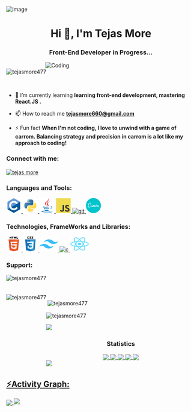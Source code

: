 ![image](https://github.com/TejasMore477/TejasMore477/assets/132757112/16b2ae1d-d7ab-4c3f-945b-6aabb1d454b5)

<h1 align="center">Hi 👋, I'm Tejas More</h1>
<h3 align="center">Front-End Developer in Progress...</h3>
<img align="right" alt="Coding" width="400" src="https://media.tenor.com/rePDfDWO3XoAAAAd/hacking.gif">

<p align="left"> <img src="https://komarev.com/ghpvc/?username=tejasmore477&label=Profile%20views&color=0e75b6&style=flat" alt="tejasmore477" /> </p>

<p align="left"> <a href="https://twitter.com/" target="blank"><img src="https://img.shields.io/twitter/follow/?logo=twitter&style=for-the-badge" alt="" /></a> </p>

- 🌱 I’m currently learning **learning front-end development, mastering React.JS .**

- 📫 How to reach me **tejasmore660@gmail.com**

- ⚡ Fun fact **When I'm not coding, I love to unwind with a game of carrom. Balancing strategy and precision in carrom is a lot like my approach to coding!**

<h3 align="left">Connect with me:</h3>
<p align="left">
<a href="https://linkedin.com/in/tejas more" target="blank"><img align="center" src="https://raw.githubusercontent.com/rahuldkjain/github-profile-readme-generator/master/src/images/icons/Social/linked-in-alt.svg" alt="tejas more" height="30" width="40" /></a>
</p>

<h3 align="left">Languages and Tools:</h3>
<p align="left" display="block"> <a href="https://www.cprogramming.com/" target="_blank" rel="noreferrer"> <img src="https://raw.githubusercontent.com/devicons/devicon/master/icons/c/c-original.svg" alt="c" width="40" height="40"/> </a> <a href="https://www.java.com" target="_blank" rel="noreferrer"> <img src="https://github.com/devicons/devicon/blob/master/icons/python/python-original.svg" alt="python" width="40" height="40"/> </a>
<a href="https://www.python.org/" target="_blank" rel="noreferrer"> <img src="https://raw.githubusercontent.com/devicons/devicon/master/icons/java/java-original.svg" alt="java" width="40" height="40"/> </a>
<a href="https://developer.mozilla.org/en-US/docs/Web/JavaScript" target="_blank" rel="noreferrer"> <img src="https://raw.githubusercontent.com/devicons/devicon/master/icons/javascript/javascript-original.svg" alt="javascript" width="40" height="40"/> </a>  
<a href="https://git-scm.com/" target="_blank" rel="noreferrer"> <img src="https://www.vectorlogo.zone/logos/git-scm/git-scm-icon.svg" alt="git" width="40" height="40"/> </a>
<a href="https://www.canva.com/" target="_blank" rel="noreferrer"> <img src="https://github.com/devicons/devicon/blob/master/icons/canva/canva-original.svg" alt="canva" width="40" height="40"/> </a></p>

<h3 align="left">Technologies, FrameWorks and Libraries:</h3>
<p align="left" display="block"> <a href="https://www.w3.org/html/" target="_blank" rel="noreferrer"> <img src="https://raw.githubusercontent.com/devicons/devicon/master/icons/html5/html5-original-wordmark.svg" alt="html5" width="40" height="40"/> </a>  <a href="https://www.w3schools.com/css/" target="_blank" rel="noreferrer"> <img src="https://raw.githubusercontent.com/devicons/devicon/master/icons/css3/css3-original-wordmark.svg" alt="css3" width="40" height="40"/> </a> <a href="https://tailwindcss.com/" target="_blank" rel="noreferrer"> <img src="https://github.com/devicons/devicon/blob/master/icons/tailwindcss/tailwindcss-original.svg" alt="c" width="50" height="40"/> </a> 
<a href="https://gsap.com/" target="_blank" rel="noreferrer"> <img src="https://github.com/TejasMore477/TejasMore477/assets/132757112/f12b6ff9-45f1-455f-907a-197afe24ab4e" alt="c" width="50" height="40"/> </a>
<a href="https://react.dev/" target="_blank" rel="noreferrer"> <img src="https://github.com/devicons/devicon/blob/master/icons/react/react-original.svg" alt="react" width="50" height="40"/> </a>
</p>
  
<h3 align="left">Support:</h3>
<p><a href="https://www.buymeacoffee.com/tejasmore477"> <img align="left" src="https://cdn.buymeacoffee.com/buttons/v2/default-yellow.png" height="50" width="210" alt="tejasmore477" /></a></p><br><br><br>

<img align="left" height="180em" src="https://github-readme-stats.vercel.app/api/top-langs/?username=tejasmore477&layout=compact&theme=dark" alt="tejasmore477" />
<p>&nbsp;<img align="center" height="180em" src="https://github-readme-stats.vercel.app/api?username=tejasmore477&show_icons=true&locale=en&theme=dark" alt="tejasmore477" /></p>
<p><img align="center" height="180em" src="https://github-readme-streak-stats.herokuapp.com/?user=tejasmore477&theme=dark" alt="tejasmore477" /></p>

<img src="https://user-images.githubusercontent.com/73097560/115834477-dbab4500-a447-11eb-908a-139a6edaec5c.gif"><h3 align="center">Statistics</h3>
<div align="center">
<a href="https://github.com/tejasmore477">
<img align="center" src="http://github-profile-summary-cards.vercel.app/api/cards/stats?username=tejasmore477&theme=dark" height="180em" />
<img align="center" src="http://github-profile-summary-cards.vercel.app/api/cards/most-commit-language?username=tejasmore477&theme=dark" height="180em" />
<img align="center" src="http://github-profile-summary-cards.vercel.app/api/cards/repos-per-language?username=tejasmore477&theme=dark" height="180em" />
<img align="center" src="http://github-profile-summary-cards.vercel.app/api/cards/productive-time?username=tejasmore477&theme=dark" height="180em" />
<img align="center" src="http://github-profile-summary-cards.vercel.app/api/cards/profile-details?username=tejasmore477&theme=dark" height="180em" />
</div>
<img src="https://user-images.githubusercontent.com/73097560/115834477-dbab4500-a447-11eb-908a-139a6edaec5c.gif"><h2 align="left">⚡Activity Graph:</h2>
<img align="center" src="https://github-readme-activity-graph.vercel.app/graph?username=tejasmore477&theme=high-contrast"/>

<img src="https://raw.githubusercontent.com/Trilokia/Trilokia/379277808c61ef204768a61bbc5d25bc7798ccf1/bottom_header.svg" />
